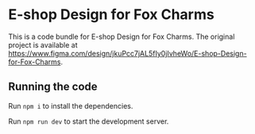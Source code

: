 
  # E-shop Design for Fox Charms

  This is a code bundle for E-shop Design for Fox Charms. The original project is available at https://www.figma.com/design/jkuPcc7jAL5fIy0jIvheWo/E-shop-Design-for-Fox-Charms.

  ## Running the code

  Run `npm i` to install the dependencies.

  Run `npm run dev` to start the development server.
  